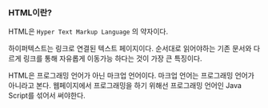 ### HTML이란?

HTML은 `Hyper Text Markup Language` 의 약자이다.

하이퍼텍스트는 링크로 연결된 텍스트 페이지이다. 순서대로 읽어야하는 기존 문서와 다르게 링크를 통해 자유롭게 이동가능 하다는 것이 가장 큰 특징이다.

HTML은 프로그래밍 언어가 아닌 마크업 언어이다. 마크업 언어는 프로그래밍 언어가 아니라고 본다. 웹페이지에서 프로그래밍을 하기 위해선 프로그래밍 언어인 Java Script를 섞어서 써야한다.
